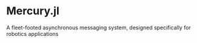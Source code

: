 # Mercury.jl
A fleet-footed asynchronous messaging system, designed specifically for robotics applications
